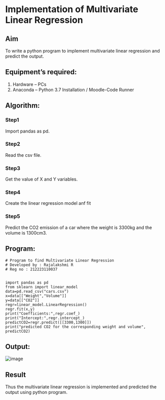 # Implementation of Multivariate Linear Regression
## Aim
To write a python program to implement multivariate linear regression and predict the output.

## Equipment’s required:
1.	Hardware – PCs
2.	Anaconda – Python 3.7 Installation / Moodle-Code Runner
   
## Algorithm:

### Step1
Import pandas as pd.

### Step2
Read the csv file.

### Step3
Get the value of X and Y variables.

### Step4
Create the linear regression model anf fit

### Step5
Predict the CO2 emission of a car where the weight is 3300kg and the volume is 1300cm3.

## Program:

```
# Program to find Multivariate Linear Regression
# Developed by : Rajalakshmi R
# Reg no : 212223110037


import pandas as pd
from sklearn import linear_model
data=pd.read_csv("cars.csv")
x=data[["Weight","Volume"]]
y=data[["CO2"]]
regr=linear_model.LinearRegression()
regr.fit(x,y)
print("Coefficients:",regr.coef_)
print("Intercept:",regr.intercept_)
predictCO2=regr.predict([[3300,1300]])
print("predicted CO2 for the corresponding weight and volume", predictCO2)
```

## Output:
![image](https://github.com/Raji1009/Multivariate-Linear-Regression/assets/89059861/33574361-7ed6-4937-827b-d752adeab262)

## Result
Thus the multivariate linear regression is implemented and predicted the output using python program.
